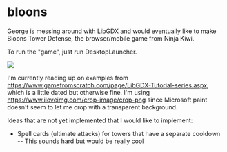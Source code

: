 # bloons
George is messing around with LibGDX and would eventually like to make Bloons Tower Defense, the browser/mobile game from Ninja Kiwi.

To run the "game", just run DesktopLauncher.

![](bloons3.gif)

I'm currently reading up on examples from https://www.gamefromscratch.com/page/LibGDX-Tutorial-series.aspx, which is a little dated but otherwise fine.
I'm using https://www.iloveimg.com/crop-image/crop-png since Microsoft paint doesn't seem to let me crop with a transparent background.


Ideas that are not yet implemented that I would like to implement:

- Spell cards (ultimate attacks) for towers that have a separate cooldown
-- This sounds hard but would be really cool